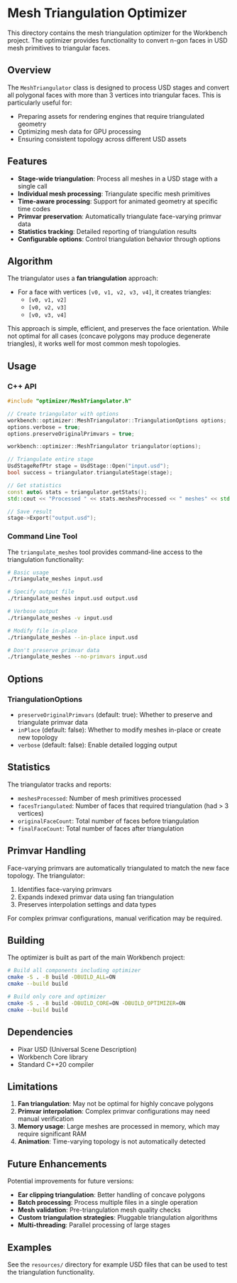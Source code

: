 # Mesh Triangulation Optimizer

This directory contains the mesh triangulation optimizer for the Workbench project. The optimizer provides functionality to convert n-gon faces in USD mesh primitives to triangular faces.

## Overview

The `MeshTriangulator` class is designed to process USD stages and convert all polygonal faces with more than 3 vertices into triangular faces. This is particularly useful for:

- Preparing assets for rendering engines that require triangulated geometry
- Optimizing mesh data for GPU processing
- Ensuring consistent topology across different USD assets

## Features

- **Stage-wide triangulation**: Process all meshes in a USD stage with a single call
- **Individual mesh processing**: Triangulate specific mesh primitives
- **Time-aware processing**: Support for animated geometry at specific time codes
- **Primvar preservation**: Automatically triangulate face-varying primvar data
- **Statistics tracking**: Detailed reporting of triangulation results
- **Configurable options**: Control triangulation behavior through options

## Algorithm

The triangulator uses a **fan triangulation** approach:

- For a face with vertices `[v0, v1, v2, v3, v4]`, it creates triangles:
  - `[v0, v1, v2]`
  - `[v0, v2, v3]` 
  - `[v0, v3, v4]`

This approach is simple, efficient, and preserves the face orientation. While not optimal for all cases (concave polygons may produce degenerate triangles), it works well for most common mesh topologies.

## Usage

### C++ API

```cpp
#include "optimizer/MeshTriangulator.h"

// Create triangulator with options
workbench::optimizer::MeshTriangulator::TriangulationOptions options;
options.verbose = true;
options.preserveOriginalPrimvars = true;

workbench::optimizer::MeshTriangulator triangulator(options);

// Triangulate entire stage
UsdStageRefPtr stage = UsdStage::Open("input.usd");
bool success = triangulator.triangulateStage(stage);

// Get statistics
const auto& stats = triangulator.getStats();
std::cout << "Processed " << stats.meshesProcessed << " meshes" << std::endl;

// Save result
stage->Export("output.usd");
```

### Command Line Tool

The `triangulate_meshes` tool provides command-line access to the triangulation functionality:

```bash
# Basic usage
./triangulate_meshes input.usd

# Specify output file
./triangulate_meshes input.usd output.usd

# Verbose output
./triangulate_meshes -v input.usd

# Modify file in-place
./triangulate_meshes --in-place input.usd

# Don't preserve primvar data
./triangulate_meshes --no-primvars input.usd
```

## Options

### TriangulationOptions

- `preserveOriginalPrimvars` (default: true): Whether to preserve and triangulate primvar data
- `inPlace` (default: false): Whether to modify meshes in-place or create new topology
- `verbose` (default: false): Enable detailed logging output

## Statistics

The triangulator tracks and reports:

- `meshesProcessed`: Number of mesh primitives processed
- `facesTriangulated`: Number of faces that required triangulation (had > 3 vertices)
- `originalFaceCount`: Total number of faces before triangulation
- `finalFaceCount`: Total number of faces after triangulation

## Primvar Handling

Face-varying primvars are automatically triangulated to match the new face topology. The triangulator:

1. Identifies face-varying primvars
2. Expands indexed primvar data using fan triangulation
3. Preserves interpolation settings and data types

For complex primvar configurations, manual verification may be required.

## Building

The optimizer is built as part of the main Workbench project:

```bash
# Build all components including optimizer
cmake -S . -B build -DBUILD_ALL=ON
cmake --build build

# Build only core and optimizer
cmake -S . -B build -DBUILD_CORE=ON -DBUILD_OPTIMIZER=ON
cmake --build build
```

## Dependencies

- Pixar USD (Universal Scene Description)
- Workbench Core library
- Standard C++20 compiler

## Limitations

1. **Fan triangulation**: May not be optimal for highly concave polygons
2. **Primvar interpolation**: Complex primvar configurations may need manual verification
3. **Memory usage**: Large meshes are processed in memory, which may require significant RAM
4. **Animation**: Time-varying topology is not automatically detected

## Future Enhancements

Potential improvements for future versions:

- **Ear clipping triangulation**: Better handling of concave polygons
- **Batch processing**: Process multiple files in a single operation
- **Mesh validation**: Pre-triangulation mesh quality checks
- **Custom triangulation strategies**: Pluggable triangulation algorithms
- **Multi-threading**: Parallel processing of large stages

## Examples

See the `resources/` directory for example USD files that can be used to test the triangulation functionality.